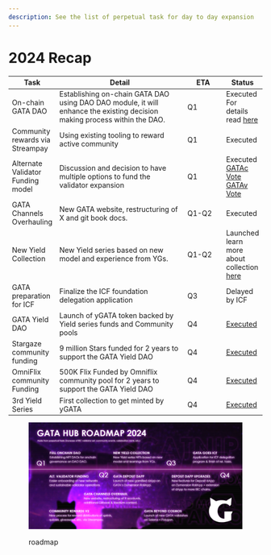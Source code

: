 ```yaml
---
description: See the list of perpetual task for day to day expansion
---
```


# 2024 Recap

<table><thead><tr><th>Task</th><th width="287">Detail</th><th width="73">ETA</th><th>Status</th></tr></thead><tbody><tr><td>On-chain GATA DAO</td><td>Establishing on-chain GATA DAO using DAO DAO module,  it will enhance the existing decision making process within the DAO.  </td><td>Q1</td><td>Executed<br>For details read <a href="../gata-nfts/gata-nft-dao/on-chain-gata-dao.md">here</a></td></tr><tr><td>Community rewards via Streampay</td><td>Using existing tooling to reward active community </td><td>Q1</td><td>Executed</td></tr><tr><td>Alternate Validator Funding model</td><td>Discussion and decision to have multiple options to fund the validator expansion</td><td>Q1</td><td>Executed <br><a href="https://daodao.zone/dao/stars19fz2t65uqlhrrznpllmmu7nzsvv3v2p4wruypthy7yjpsz5rltvqp6gjsk/proposals/A2">GATAc Vote <br></a><a href="https://daodao.zone/dao/stars1t5kx0emmfep57u8g6dupd6zs6z58v39zky852gm58lj3nwpuexuq0krw0c/proposals/A2">GATAv Vote</a></td></tr><tr><td>GATA Channels Overhauling</td><td>New GATA website, restructuring of X and git book docs.</td><td>Q1-Q2</td><td>Executed</td></tr><tr><td>New Yield Collection</td><td>New Yield series based on new model and experience from YGs.</td><td>Q1-Q2</td><td>Launched<br>learn more about collection <a href="../gata-nfts/yield-paws/">here</a></td></tr><tr><td>GATA preparation for ICF</td><td>Finalize the ICF foundation delegation application </td><td>Q3</td><td>Delayed by ICF</td></tr><tr><td>GATA Yield DAO</td><td>Launch of yGATA token backed by Yield series funds and Community pools</td><td>Q4</td><td><a href="https://daodao.zone/dao/omniflix19z3h463xmkz66vdq8tcpk986kvecjyqxy4ywtdzu4qqe2vjyz69sy0u32r/home">Executed</a></td></tr><tr><td>Stargaze community funding</td><td>9 million Stars funded for 2 years to support the GATA Yield DAO</td><td>Q4</td><td><a href="../gata-yield-dao/#overview">Executed</a></td></tr><tr><td>OmniFlix community Funding</td><td>500K Flix Funded by Omniflix community pool for 2 years to support the GATA Yield DAO</td><td>Q4</td><td><a href="../gata-yield-dao/#overview">Executed</a></td></tr><tr><td>3rd Yield Series</td><td>First collection to get minted by yGATA </td><td>Q4</td><td><a href="../gata-nfts/yield-crocs/">Executed</a></td></tr></tbody></table>

<figure><img src="../../.gitbook/assets/image (25).png" alt=""><figcaption><p>roadmap</p></figcaption></figure>

